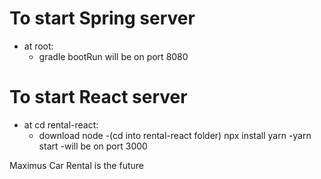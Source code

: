 # To start Spring server
- at root: 
    - gradle bootRun
        will be on port 8080

# To start React server 
- at cd rental-react:
    - download node
    -(cd into rental-react folder) npx install yarn
    -yarn start
        -will be on port 3000

Maximus Car Rental is the future 
